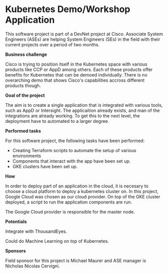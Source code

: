 # Kubernetes Demo/Workshop Application

This software project is part of a DevNet project at Cisco. Associate System Engineers (ASEs) are helping System Engineers (SEs) in the field with their current projects over a period of two months. 

**Business challenge**

Cisco is trying to position itself in the Kubernetes space with various products like CCP or AppD among others. Each of these products offer benefits for Kubernetes that can be demoed individually. There is no overarching demo that shows Cisco's capabilities accross different products though. 

**Goal of the project**

The aim is to create a single application that is integrated with various tools, such as AppD or Intersight. The applicaition already exists, and man of the integrations are already working. To get this to the next level, the deployment have to automated to a larger degree. 

**Performed tasks**

For this software project, the following tasks have been performed:

- Creating Terraform scripts to automate the setup of various environments
- Components that interact with the app have been set up. 
- GKE clusters have been set up. 

**How**

In order to deploy part of an application in the cloud, it is necesary to choose a cloud platform to deploy a kubernetes cluster on. In this project, Google Cloud was chosen as our cloud provider. On top of the GKE cluster deployed, a script to run the application components are run. 

The Google Cloud provider is responsible for the master node. 


**Potentials**

Integrate with ThousandEyes.

Could do Machine Learning on top of Kubernetes. 

**Sponsors**

Field sponsor for this project is Michael Maurer and ASE manager is Nicholas Nicolas Cervigni. 




